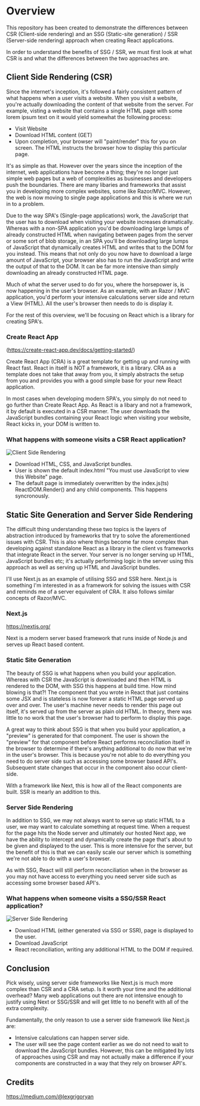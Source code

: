 # Overview
This repository has been created to demonstrate the differences between CSR (Client-side rendering) and an SSG (Static-site generation) / SSR (Server-side rendering) approach when creating React applications.

In order to understand the benefits of SSG / SSR, we must first look at what CSR is and what the differences between the two approaches are.

## Client Side Rendering (CSR)
Since the internet's inception, it's followed a fairly consistent pattern of what happens when a user visits a website. When you visit a website, you're actually downloading the content of that website from the server. For example, visting a website that contains a single HTML page with some lorem ipsum text on it would yield somewhat the following process:
- Visit Website
- Download HTML content (GET)
- Upon completion, your browser will "paint/render" this for you on screen. The HTML instructs the browser how to display this particular page. 

It's as simple as that. However over the years since the inception of the internet, web applications have become a thing; they're no longer just simple web pages but a web of complexities as businesses and developers push the boundaries. There are many libaries and frameworks that assist you in developing more complex websites, some like Razor/MVC. However, the web is now moving to single page applications and this is where we run in to a problem.

Due to the way SPA's (Single-page applications) work, the JavaScript that the user has to download when visiting your website increases dramatically. Whereas with a non-SPA application you'd be downloading large lumps of already constructed HTML when navigating between pages from the server or some sort of blob storage, in an SPA you'll be downloading large lumps of JavaScript that dynamically creates HTML and writes that to the DOM for you instead. This means that not only do you now have to download a large amount of JavaScript, your browser also has to run the JavaScript and write the output of that to the DOM. It can be far more intensive than simply downloading an already constructed HTML page. 

Much of what the server used to do for you, where the horsepower is, is now happening in the user's browser. As an example, with an Razor / MVC application, you'd perform your intensive calculations server side and return a View (HTML). All the user's browser then needs to do is display it.

For the rest of this overview, we'll be focusing on React which is a library for creating SPA's.

### Create React App
(https://create-react-app.dev/docs/getting-started/)

Create React App (CRA) is a great template for getting up and running with React fast. React in itself is NOT a framework, it is a library. CRA as a template does not take that away from you, it simply abstracts the setup from you and provides you with a good simple base for your new React application.

In most cases when developing modern SPA's, you simply do not need to go further than Create React App. As React is a libary and not a framework, it by default is executed in a CSR manner. The user downloads the JavaScript bundles containing your React logic when visiting your website, React kicks in, your DOM is written to. 

### What happens with someone visits a CSR React application?
![Client Side Rendering](https://miro.medium.com/max/700/1*CRiH0hUGoS3aoZaIY4H2yg.png)
- Download HTML, CSS, and JavaScript bundles.
- User is shown the default index.html "You must use JavaScript to view this Website" page.
- The default page is immediately overwritten by the index.js(ts) ReactDOM.Render() and any child components. This happens syncronously.

## Static Site Generation and Server Side Rendering
The difficult thing understanding these two topics is the layers of abstraction introduced by frameworks that try to solve the aforementioned issues with CSR. This is also where things become far more complex than developing against standalone React as a library in the client vs frameworks that integrate React in the server. Your server is no longer serving up HTML, JavaScript bundles etc; it's actually performing logic in the server using this approach as well as serving up HTML and JavaScript bundles.

I'll use Next.js as an example of utilising SSG and SSR here. Next.js is something I'm interested in as a framework for solving the issues with CSR and reminds me of a server equivalent of CRA. It also follows similar concepts of Razor/MVC.

### Next.js
https://nextjs.org/

Next is a modern server based framework that runs inside of Node.js and serves up React based content.

### Static Site Generation
The beauty of SSG is what happens when you build your application. Whereas with CSR the JavaScript is downloaded and then HTML is rendered to the DOM, with SSG this happens at build time. How mind blowing is that?! The component that you wrote in React that just contains some JSX and is stateless is now forever a static HTML page served up over and over. The user's machine never needs to render this page out itself, it's served up from the server as plain old HTML. In theory, there was little to no work that the user's browser had to perform to display this page. 

A great way to think about SSG is that when you build your application, a "preview" is generated for that component. The user is shown the "preview" for that component before React performs reconciliation itself in the browser to determine if there's anything additional to do now that we're in the user's browser. This is because you're not able to do everything you need to do server side such as accessing some browser based API's. Subsequent state changes that occur in the component also occur client-side.

With a framework like Next, this is how all of the React components are built. SSR is mearly an addition to this.

### Server Side Rendering
In addition to SSG, we may not always want to serve up static HTML to a user, we may want to calculate something at request time. When a request for the page hits the Node server and ultimately our hosted Next app, we have the ability to intercept and dynamically create the page that's about to be given and displayed to the user. This is more intensive for the server, but the benefit of this is that we can easily scale our server which is something we're not able to do with a user's browser.

As with SSG, React will still perform reconciliation when in the browser as you may not have access to everything you need server side such as accessing some browser based API's.

### What happens when someone visits a SSG/SSR React application?
![Server Side Rendering](https://miro.medium.com/max/700/1*jJkEQpgZ8waQ5P-W5lhxuQ.png)
- Download HTML (either generated via SSG or SSR), page is displayed to the user.
- Download JavaScript
- React reconciliation, writing any additional HTML to the DOM if required.

## Conclusion
Pick wisely, using server side frameworks like Next.js is much more complex than CSR and a CRA setup. Is it worth your time and the additional overhead? Many web applications out there are not intensive enough to justify using Next or SSG/SSR and will get little to no benefit with all of the extra complexity.

Fundamentally, the only reason to use a server side framework like Next.js are:
- Intensive calculations can happen server side.
- The user will see the page content earlier as we do not need to wait to download the JavaScript bundles. However, this can be mitigated by lots of approaches using CSR and may not actually make a difference if your components are constructed in a way that they rely on browser API's.

## Credits
https://medium.com/@lexgrigoryan

